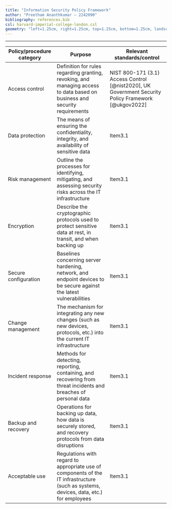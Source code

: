 ```yaml
---
title: "Information Security Policy Framework"
author: "Preetham Ananthkumar – 2242090"
bibliography: references.bib
csl: harvard-imperial-college-london.csl
geometry: "left=1.25cm, right=1.25cm, top=1.25cm, bottom=1.25cm, landscape"
---
```


---

| Policy/procedure category | Purpose                                                                                                                                | Relevant standards/control                                                                          |
| ------------------------- | -------------------------------------------------------------------------------------------------------------------------------------- | --------------------------------------------------------------------------------------------------- |
| Access control            | Definition for rules regarding granting, revoking, and managing access to data based on business and security requirements             | NIST 800-171 (3.1) Access Control [@nist2020], UK Government Security Policy Framework [@ukgov2022] |
| Data protection           | The means of ensuring the confidentiality, integrity, and availability of sensitive data                                               | Item3.1                                                                                             |
| Risk management           | Outline the processes for identifying, mitigating, and assessing security risks across the IT infrastructure                           | Item3.1                                                                                             |
| Encryption                | Describe the cryptographic protocols used to protect sensitive data at rest, in transit, and when backing up                           | Item3.1                                                                                             |
| Secure configuration      | Baselines concerning server hardening, network, and endpoint devices to be secure against the latest vulnerabilities                   | Item3.1                                                                                             |
| Change management         | The mechanism for integrating any new changes (such as new devices, protocols, etc.) into the current IT infrastructure                | Item3.1                                                                                             |
| Incident response         | Methods for detecting, reporting, containing, and recovering from threat incidents and breaches of personal data                       | Item3.1                                                                                             |
| Backup and recovery       | Operations for backing up data, how data is securely stored, and recovery protocols from data disruptions                              | Item3.1                                                                                             |
| Acceptable use            | Regulations with regard to appropriate use of components of the IT infrastructure (such as systems, devices, data, etc.) for employees | Item3.1                                                                                             |
